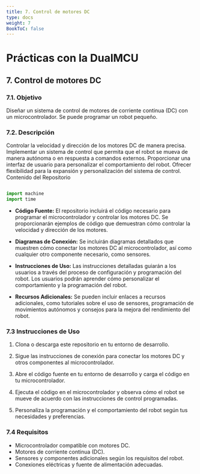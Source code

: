 ```yaml
---
title: 7. Control de motores DC
type: docs
weight: 7
BookToC: false
---
```


# Prácticas con la DualMCU

## 7. Control de motores DC
### 7.1. Objetivo
Diseñar un sistema de control de motores de corriente continua (DC) con un microcontrolador. Se puede programar un robot pequeño.


### 7.2. Descripción
Controlar la velocidad y dirección de los motores DC de manera precisa.
Implementar un sistema de control que permita que el robot se mueva de manera autónoma o en respuesta a comandos externos.
Proporcionar una interfaz de usuario para personalizar el comportamiento del robot.
Ofrecer flexibilidad para la expansión y personalización del sistema de control.
Contenido del Repositorio

```python

import machine
import time


```



+ **Código Fuente:** El repositorio incluirá el código necesario para programar el microcontrolador y controlar los motores DC. Se proporcionarán ejemplos de código que demuestran cómo controlar la velocidad y dirección de los motores.

+ **Diagramas de Conexión:** Se incluirán diagramas detallados que muestren cómo conectar los motores DC al microcontrolador, así como cualquier otro componente necesario, como sensores.

+ **Instrucciones de Uso:** Las instrucciones detalladas guiarán a los usuarios a través del proceso de configuración y programación del robot. Los usuarios podrán aprender cómo personalizar el comportamiento y la programación del robot.

+ **Recursos Adicionales:** Se pueden incluir enlaces a recursos adicionales, como tutoriales sobre el uso de sensores, programación de movimientos autónomos y consejos para la mejora del rendimiento del robot.

### 7.3 Instrucciones de Uso

1. Clona o descarga este repositorio en tu entorno de desarrollo.

1. Sigue las instrucciones de conexión para conectar los motores DC y otros componentes al microcontrolador.

1. Abre el código fuente en tu entorno de desarrollo y carga el código en tu microcontrolador.

1. Ejecuta el código en el microcontrolador y observa cómo el robot se mueve de acuerdo con las instrucciones de control programadas.

1. Personaliza la programación y el comportamiento del robot según tus necesidades y preferencias.

### 7.4 Requisitos
+ Microcontrolador compatible con motores DC.
+ Motores de corriente continua (DC).
+ Sensores y componentes adicionales según los requisitos del robot.
+ Conexiones eléctricas y fuente de alimentación adecuadas.
